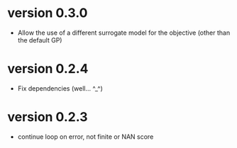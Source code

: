 # version 0.3.0

- Allow the use of a different surrogate model for the objective (other than the default GP)

# version 0.2.4

- Fix dependencies (well... ^_^)

# version 0.2.3

- continue loop on error, not finite or NAN score
